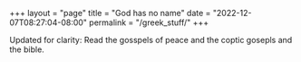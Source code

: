 +++
layout = "page"
title = "God has no name"
date = "2022-12-07T08:27:04-08:00"
permalink = "/greek_stuff/"
+++

Updated for clarity: Read the gosspels of peace and the coptic gosepls and the bible.
